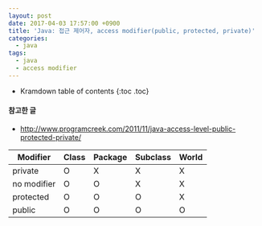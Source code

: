 ```yaml
---
layout: post
date: 2017-04-03 17:57:00 +0900
title: 'Java: 접근 제어자, access modifier(public, protected, private)'
categories:
  - java
tags:
  - java
  - access modifier
---
```


* Kramdown table of contents
{:toc .toc}

#### 참고한 글

- [http://www.programcreek.com/2011/11/java-access-level-public-protected-private/
](http://www.programcreek.com/2011/11/java-access-level-public-protected-private/
)

| Modifier    | Class | Package | Subclass |  World |
|-------------|-------|---------|----------|--------|
| private     | O     | X       | X        | X      |
| no modifier | O     | O       | X        | X      |
| protected   | O     | O       | O        | X      |
| public      | O     | O       | O        | O      |
